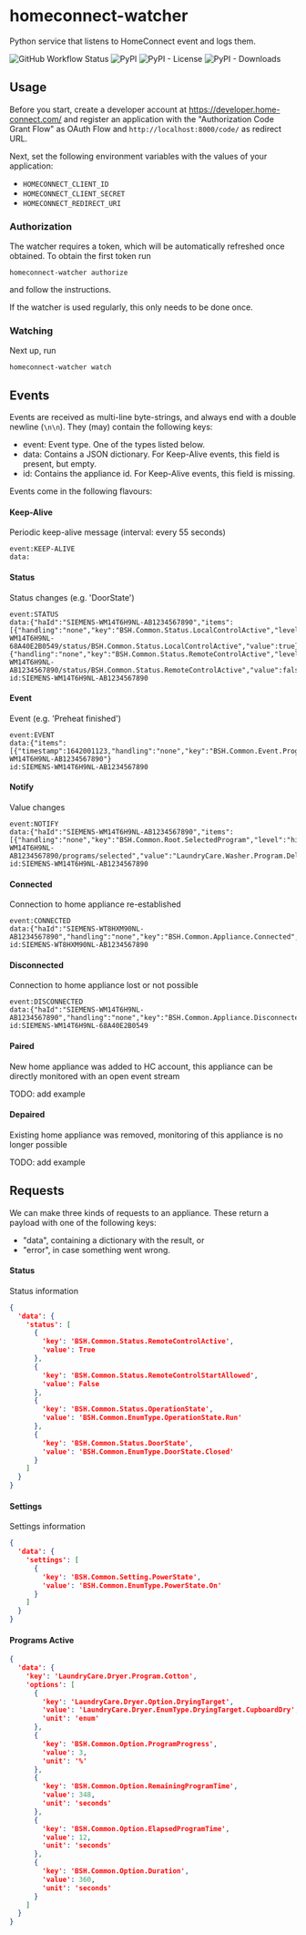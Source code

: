 # homeconnect-watcher

Python service that listens to HomeConnect event and logs them.

![GitHub Workflow Status](https://img.shields.io/github/actions/workflow/status/rogiervandergeer/homeconnect-watcher/ci.yaml?branch=main) 
![PyPI](https://img.shields.io/pypi/v/homeconnect-watcher)
![PyPI - License](https://img.shields.io/pypi/l/homeconnect-watcher)
![PyPI - Downloads](https://img.shields.io/pypi/dm/homeconnect-watcher) 


## Usage

Before you start, create a developer account at https://developer.home-connect.com/ and 
register an application with the "Authorization Code Grant Flow" as OAuth Flow 
and `http://localhost:8000/code/` as redirect URL.

Next, set the following environment variables with the values of your application:
- `HOMECONNECT_CLIENT_ID`
- `HOMECONNECT_CLIENT_SECRET`
- `HOMECONNECT_REDIRECT_URI`

### Authorization

The watcher requires a token, which will be automatically refreshed once obtained. To obtain the first token run
```
homeconnect-watcher authorize
```
and follow the instructions.

If the watcher is used regularly, this only needs to be done once.

### Watching

Next up, run 

```
homeconnect-watcher watch
```


## Events

Events are received as multi-line byte-strings, and always end with a double newline (`\n\n`). They (may) contain the
following keys:
- event: Event type. One of the types listed below.
- data: Contains a JSON dictionary. For Keep-Alive events, this field is present, but empty.
- id: Contains the appliance id. For Keep-Alive events, this field is missing.

Events come in the following flavours:

#### Keep-Alive

Periodic keep-alive message (interval: every 55 seconds)

```
event:KEEP-ALIVE
data:
```

#### Status

Status changes (e.g. 'DoorState')

```
event:STATUS
data:{"haId":"SIEMENS-WM14T6H9NL-AB1234567890","items":[{"handling":"none","key":"BSH.Common.Status.LocalControlActive","level":"hint","timestamp":1676897835,"uri":"/api/homeappliances/SIEMENS-WM14T6H9NL-68A40E2B0549/status/BSH.Common.Status.LocalControlActive","value":true},{"handling":"none","key":"BSH.Common.Status.RemoteControlActive","level":"hint","timestamp":1676897835,"uri":"/api/homeappliances/SIEMENS-WM14T6H9NL-AB1234567890/status/BSH.Common.Status.RemoteControlActive","value":false}]}
id:SIEMENS-WM14T6H9NL-AB1234567890
```

#### Event

Event (e.g. 'Preheat finished')

```
event:EVENT
data:{"items":[{"timestamp":1642001123,"handling":"none","key":"BSH.Common.Event.ProgramFinished","value":"BSH.Common.EnumType.EventPresentState.Present","level":"hint"}],"haId":"SIEMENS-WM14T6H9NL-AB1234567890"}
id:SIEMENS-WM14T6H9NL-AB1234567890
```

#### Notify

Value changes

```
event:NOTIFY
data:{"haId":"SIEMENS-WM14T6H9NL-AB1234567890","items":[{"handling":"none","key":"BSH.Common.Root.SelectedProgram","level":"hint","timestamp":1676897836,"uri":"/api/homeappliances/SIEMENS-WM14T6H9NL-AB1234567890/programs/selected","value":"LaundryCare.Washer.Program.DelicatesSilk"}]}
id:SIEMENS-WM14T6H9NL-AB1234567890
```

#### Connected

Connection to home appliance re-established

```
event:CONNECTED
data:{"haId":"SIEMENS-WT8HXM90NL-AB1234567890","handling":"none","key":"BSH.Common.Appliance.Connected","level":"hint","timestamp":1676897865,"value":true}
id:SIEMENS-WT8HXM90NL-AB1234567890
```

#### Disconnected

Connection to home appliance lost or not possible

```
event:DISCONNECTED
data:{"haId":"SIEMENS-WM14T6H9NL-AB1234567890","handling":"none","key":"BSH.Common.Appliance.Disconnected","level":"hint","timestamp":1676897981,"value":true}
id:SIEMENS-WM14T6H9NL-68A40E2B0549
```

#### Paired

New home appliance was added to HC account, this appliance can be directly monitored with an open event stream

TODO: add example

#### Depaired

Existing home appliance was removed, monitoring of this appliance is no longer possible

TODO: add example

## Requests

We can make three kinds of requests to an appliance.
These return a payload with one of the following keys:
- "data", containing a dictionary with the result, or
- "error", in case something went wrong.

#### Status

Status information

```json
{
  'data': {
    'status': [
      {
        'key': 'BSH.Common.Status.RemoteControlActive',
        'value': True
      },
      {
        'key': 'BSH.Common.Status.RemoteControlStartAllowed',
        'value': False
      },
      {
        'key': 'BSH.Common.Status.OperationState',
        'value': 'BSH.Common.EnumType.OperationState.Run'
      },
      {
        'key': 'BSH.Common.Status.DoorState',
        'value': 'BSH.Common.EnumType.DoorState.Closed'
      }
    ]
  }
}
```

#### Settings

Settings information

```json
{
  'data': {
    'settings': [
      {
        'key': 'BSH.Common.Setting.PowerState',
        'value': 'BSH.Common.EnumType.PowerState.On'
      }
    ]
  }
}
```


#### Programs Active

```json
{
  'data': {
    'key': 'LaundryCare.Dryer.Program.Cotton',
    'options': [
      {
        'key': 'LaundryCare.Dryer.Option.DryingTarget',
        'value': 'LaundryCare.Dryer.EnumType.DryingTarget.CupboardDry',
        'unit': 'enum'
      },
      {
        'key': 'BSH.Common.Option.ProgramProgress',
        'value': 3,
        'unit': '%'
      },
      {
        'key': 'BSH.Common.Option.RemainingProgramTime',
        'value': 348,
        'unit': 'seconds'
      },
      {
        'key': 'BSH.Common.Option.ElapsedProgramTime',
        'value': 12,
        'unit': 'seconds'
      },
      {
        'key': 'BSH.Common.Option.Duration',
        'value': 360,
        'unit': 'seconds'
      }
    ]
  }
}
```
